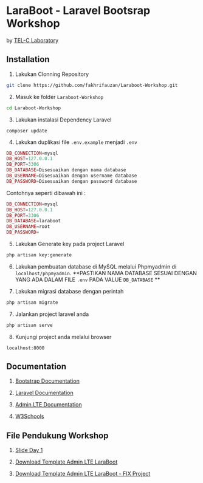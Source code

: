# LaraBoot - Laravel Bootsrap Workshop

by [TEL-C Laboratory](http://laraboot.telclab.xyz)

## Installation

1. Lakukan Clonning Repository

```bash
git clone https://github.com/fakhrifauzan/Laraboot-Workshop.git
```

2. Masuk ke folder `Laraboot-Workshop`

```bash
cd Laraboot-Workshop
```

3. Lakukan instalasi Dependency Laravel

```composer
composer update
```

4. Lakukan duplikasi file `.env.example` menjadi `.env`
```php
DB_CONNECTION=mysql
DB_HOST=127.0.0.1
DB_PORT=3306
DB_DATABASE=Disesuaikan dengan nama database
DB_USERNAME=Disesuaikan dengan username database
DB_PASSWORD=Disesuaikan dengan password database
```

Contohnya seperti dibawah ini :

```php
DB_CONNECTION=mysql
DB_HOST=127.0.0.1
DB_PORT=3306
DB_DATABASE=laraboot
DB_USERNAME=root
DB_PASSWORD=
```

5. Lakukan Generate key pada project Laravel
```bash
php artisan key:generate
```

6. Lakukan pembuatan database di MySQL melalui Phpmyadmin di `localhost/phpmyadmin`. **PASTIKAN NAMA DATABASE SESUAI DENGAN YANG ADA DALAM FILE `.env` PADA VALUE `DB_DATABASE` **

7. Lakukan migrasi database dengan perintah
```bash
php artisan migrate
```

7. Jalankan project laravel anda
```bash
php artisan serve
```

8. Kunjungi project anda melalui browser
```
localhost:8000
```

## Documentation

1. [Bootstrap Documentation](https://getbootstrap.com/docs/3.3/css)

2. [Laravel Documentation](https://laravel.com/docs/5.7)

3. [Admin LTE Documentation](https://adminlte.io/docs/2.4/installation)

3. [W3Schools](https://www.w3schools.com)

## File Pendukung Workshop

1. [Slide Day 1](https://bit.ly/laraboot-slide)

2. [Download Template Admin LTE LaraBoot](https://bit.ly/laraboot-lte)

3. [Download Template Admin LTE LaraBoot - FIX Project](https://bit.ly/laraboot-lte-fix)
